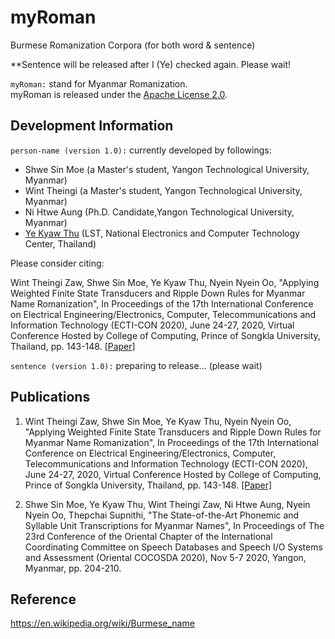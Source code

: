 # myRoman
Burmese Romanization Corpora (for both word &amp; sentence)

**Sentence will be released after I (Ye) checked again. Please wait!  

```myRoman:``` stand for Myanmar Romanization.  
myRoman is released under the [Apache License 2.0](http://www.apache.org/licenses/LICENSE-2.0.html).  

## Development Information

```person-name (version 1.0):``` currently developed by followings:  

- Shwe Sin Moe (a Master's student, Yangon Technological University, Myanmar)
- Wint Theingi (a Master's student, Yangon Technological University, Myanmar)
- Ni Htwe Aung (Ph.D. Candidate,Yangon Technological University, Myanmar)
- [Ye Kyaw Thu](https://sites.google.com/site/yekyawthunlp/) (LST, National Electronics and Computer Technology Center, Thailand)  

Please consider citing:  

Wint Theingi Zaw, Shwe Sin Moe, Ye Kyaw Thu, Nyein Nyein Oo, "Applying Weighted Finite State Transducers and Ripple Down Rules for Myanmar Name Romanization", In Proceedings of the 17th International Conference on Electrical Engineering/Electronics, Computer, Telecommunications and Information Technology (ECTI-CON 2020), June 24-27, 2020, Virtual Conference Hosted by College of Computing, Prince of Songkla University, Thailand, pp. 143-148. [[Paper]](https://github.com/ye-kyaw-thu/papers/blob/master/ECTI-CON2020/PID6499733.pdf)  

```sentence (version 1.0):``` preparing to release... (please wait)  


## Publications

1. Wint Theingi Zaw, Shwe Sin Moe, Ye Kyaw Thu, Nyein Nyein Oo, "Applying Weighted Finite State Transducers and Ripple Down Rules for Myanmar Name Romanization", In Proceedings of the 17th International Conference on Electrical Engineering/Electronics, Computer, Telecommunications and Information Technology (ECTI-CON 2020), June 24-27, 2020, Virtual Conference Hosted by College of Computing, Prince of Songkla University, Thailand, pp. 143-148. [[Paper]](https://github.com/ye-kyaw-thu/papers/blob/master/ECTI-CON2020/PID6499733.pdf)  

2. Shwe Sin Moe, Ye Kyaw Thu, Wint Theingi Zaw, Ni Htwe Aung, Nyein Nyein Oo, Thepchai Supnithi, "The State-of-the-Art Phonemic and Syllable Unit Transcriptions for Myanmar Names", In Proceedings of The 23rd Conference of the Oriental Chapter of the International Coordinating Committee on Speech Databases and Speech I/O Systems and Assessment (Oriental COCOSDA 2020), Nov 5-7 2020, Yangon, Myanmar, pp. 204-210.  

## Reference

https://en.wikipedia.org/wiki/Burmese_name
